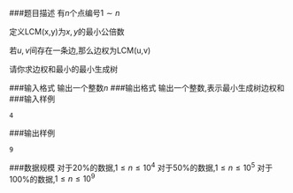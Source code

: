 ###题目描述
有$n$个点编号$1 \sim n$

定义$\text{LCM(x,y)}$为$x,y$的最小公倍数

若$u,v$间存在一条边,那么边权为$\text{LCM(u,v)}$

请你求边权和最小的最小生成树

###输入格式
输出一个整数$n$
###输出格式
输出一个整数,表示最小生成树边权和
###输入样例
```
4
```
###输出样例
```
9
```

###数据规模
对于$20\%$的数据,$1 \leq n \leq 10^4$
对于$50\%$的数据,$1 \leq n \leq 10^5$
对于$100\%$的数据,$1 \leq n \leq 10^9$